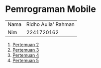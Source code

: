 # Pemrograman Mobile

<table>
    <tbody>
        <tr>
            <td>Nama</td>
            <td>Ridho Aulia' Rahman</td>
        </tr>
        <tr>
            <td>Nim</td>
            <td>2241720162</td>
        </tr>
    </tbody>
</table>

1. <a href="src/pertemuan_02/">Pertemuan 2</a>
2. <a href="src/pertemuan_03/">Pertemuan 3</a>
3. <a href="src/pertemuan_04/">Pertemuan 4</a>
4. <a href="src/pertemuan_05/">Pertemuan 5</a>